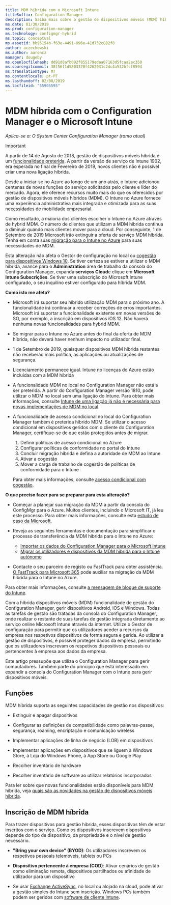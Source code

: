 ```yaml
---
title: MDM híbrida com o Microsoft Intune
titleSuffix: Configuration Manager
description: Saiba mais sobre a gestão de dispositivos móveis (MDM) híbrida com o Configuration Manager e o Microsoft Intune.
ms.date: 01/30/2019
ms.prod: configuration-manager
ms.technology: configmgr-hybrid
ms.topic: conceptual
ms.assetid: bb95154b-f63e-4491-896e-41d732c802f8
author: aczechowski
ms.author: aaroncz
manager: dougeby
ms.openlocfilehash: dd91d8afb092f855179edaa07163d5fcaa2ac350
ms.sourcegitcommit: 38f56f1d5803370f4262931c2dc4a532bfcf0594
ms.translationtype: MT
ms.contentlocale: pt-PT
ms.lasthandoff: 02/08/2019
ms.locfileid: "55905595"
---
```

# <a name="hybrid-mdm-with-configuration-manager-and-microsoft-intune"></a>MDM híbrida com o Configuration Manager e o Microsoft Intune

*Aplica-se a: O System Center Configuration Manager (ramo atual)*

> [!Important]  
> A partir de 14 de Agosto de 2018, gestão de dispositivos móveis híbrida é um [funcionalidade preterida](/sccm/core/plan-design/changes/deprecated/removed-and-deprecated-cmfeatures). A partir da versão de serviço de Intune 1902, era esperada no final de Fevereiro de 2019, novos clientes não é possível criar uma nova ligação híbrida. 
> <!--Intune feature 2683117-->  
> Desde a iniciar-se no Azure ao longo de um ano atrás, o Intune adicionou centenas de novas funções do serviço solicitados pelo cliente e líder do mercado. Agora, ele oferece recursos muito mais do que os oferecidos por gestão de dispositivos móveis híbridos (MDM). O Intune no Azure fornece uma experiência administrativa mais integrada e otimizada para as suas necessidades de mobilidade empresarial.
> 
> Como resultado, a maioria dos clientes escolher o Intune no Azure através de hybrid MDM. O número de clientes que utilizam a MDM híbrida continua a diminuir quando mais clientes mover para a cloud. Por conseguinte, 1 de Setembro de 2019 Microsoft irão extinguir a oferta de serviço MDM híbrida. Tenha em conta suas [migração para o Intune no Azure](/sccm/mdm/deploy-use/migrate-hybridmdm-to-intunesa) para suas necessidades de MDM. 
> 
> Esta alteração não afeta o Gestor de configuração no local ou [cogestão para dispositivos Windows 10](/sccm/comanage/overview). Se tiver certeza se estiver a utilizar o MDM híbrida, avance para o **Administration** área de trabalho da consola do Configuration Manager, expanda **serviços Cloud**e clique em **Microsoft Intune Subscrições**. Se tiver uma subscrição do Microsoft Intune configurado, o seu inquilino estiver configurado para híbrida MDM.
> 
> **Como isto me afeta?**
> 
> - Microsoft irá suportar seu híbrido utilização MDM para o próximo ano. A funcionalidade irá continuar a receber correções de erros importantes. Microsoft irá suportar a funcionalidade existente em novas versões de SO, por exemplo, a inscrição em dispositivos iOS 12. Não haverá nenhuma novas funcionalidades para hybrid MDM.  
> 
> - Se migrar para o Intune no Azure antes do final da oferta de MDM híbrida, não deverá haver nenhum impacto no utilizador final.  
> 
> - 1 de Setembro de 2019, quaisquer dispositivos MDM híbrida restantes não receberão mais política, as aplicações ou atualizações de segurança.  
> 
> - Licenciamento permanece igual. Intune no licenças do Azure estão incluídas com a MDM híbrida  
> 
> - A funcionalidade MDM no local no Configuration Manager não está a ser preterida. A partir do Configuration Manager versão 1810, pode utilizar o MDM no local sem uma ligação do Intune. Para obter mais informações, consulte [Intune de uma ligação já não é necessária para novas implementações de MDM no local](/sccm/core/plan-design/changes/whats-new-in-version-1810#bkmk_opmdm). 
> 
> - A funcionalidade de acesso condicional no local do Configuration Manager também é preterida híbrido MDM. Se utilizar o acesso condicional em dispositivos geridos com o cliente do Configuration Manager, certifique-se de que estão protegidos antes de migrar. 
>     1. Definir políticas de acesso condicional no Azure
>     2. Configurar políticas de conformidade no portal do Intune 
>     3. Concluir migração híbrida e defina a autoridade de MDM ao Intune
>     4. Ativar a cogestão
>     5. Mover a carga de trabalho de cogestão de políticas de conformidade para o Intune 
>
>     Para obter mais informações, consulte [acesso condicional com cogestão](https://docs.microsoft.com/sccm/comanage/quickstart-conditional-access). 
> 
> **O que preciso fazer para se preparar para esta alteração?**
> 
> - Começar a planejar sua migração da MDM a partir da consola do ConfigMgr para o Azure. Muitos clientes, incluindo o Microsoft IT, já leu este processo. Para obter mais informações, consulte esta [estudo de caso da Microsoft](https://aka.ms/Intune_MSFT).  
> 
> - Reveja as seguintes ferramentas e documentação para simplificar o processo de transferência da MDM híbrida para o Intune no Azure:  
>     - [Importar os dados do Configuration Manager para o Microsoft Intune](/sccm/mdm/deploy-use/migrate-import-data)  
>     - [Migrar os utilizadores e dispositivos da MDM híbrida para o Intune autónomo](/sccm/mdm/deploy-use/migrate-hybridmdm-to-intunesa)  
> 
> - Contacte o seu parceiro de registo ou FastTrack para obter assistência. [O FastTrack para Microsoft 365](https://aka.ms/hybrid_fasttrack) pode auxiliar na migração da MDM híbrida para o Intune no Azure. 
> 
> Para obter mais informações, consulte [a mensagem de blogue de suporte do Intune](https://aka.ms/hybrid_notification).



Com a híbrida dispositivos móveis (MDM) funcionalidade de gestão do Configuration Manager, gerir dispositivos Android, iOS e Windows. Todas as tarefas de gestão são tratadas da consola do Configuration Manager, onde realizar o restante de suas tarefas de gestão integrada diretamente ao serviço online Microsoft Intune através da internet. Utilize o Gestor de configuração para permitir que os utilizadores aceder a recursos da empresa nos respetivos dispositivos de forma segura e gerida. Ao utilizar a gestão de dispositivos, é possível proteger dados da empresa, permitindo que os utilizadores inscrevam os respetivos dispositivos pessoais ou pertencentes à empresa aos dados da empresa. 

Este artigo pressupõe que utiliza o Configuration Manager para gerir computadores. Também parte do princípio que está interessado em expandir a consola do Configuration Manager com o Intune para gerir dispositivos móveis. 



## <a name="capabilities"></a>Funções

MDM híbrida suporta as seguintes capacidades de gestão nos dispositivos:

-   Extinguir e apagar dispositivos  

-   Configurar as definições de compatibilidade como palavras-passe, segurança, roaming, encriptação e comunicação wireless  

-   Implementar aplicações de linha de negócio (LOB) em dispositivos  

-   Implementar aplicações em dispositivos que se liguem à Windows Store, à Loja do Windows Phone, à App Store ou Google Play  

-   Recolher inventário de hardware  

-   Recolher inventário de software ao utilizar relatórios incorporados  

Para ler sobre que novas funcionalidades estão disponíveis para MDM híbrida, veja [quais são as novidades na gestão de dispositivos móveis híbrida](/sccm/mdm/understand/whats-new-in-hybrid-mobile-device-management).



## <a name="hybrid-mdm-enrollment"></a>Inscrição de MDM híbrida

Para trazer dispositivos para gestão híbrida, esses dispositivos têm de estar inscritos com o serviço. Como os dispositivos inscrevem dispositivos depende do tipo de dispositivo, da propriedade e o nível de gestão necessário.

- **"Bring your own device" (BYOD)**: Os utilizadores inscrevem os respetivos pessoais telemóveis, tablets ou PCs  

- **Dispositivo pertencente à empresa (COD)**: Ativar cenários de gestão como eliminação remota, dispositivos partilhados ou afinidade de utilizador para um dispositivo  

- Se usar [Exchange ActiveSync](/sccm/mdm/plan-design/device-enrollment-methods#mobile-device-management-with-exchange-activesync-and-configuration-manager), no local ou alojado na cloud, pode ativar a gestão simples do Intune sem inscrição. Windows PCs também podem ser geridos com [software de cliente Intune](/intune/deploy-use/manage-windows-pcs-with-microsoft-intune).
